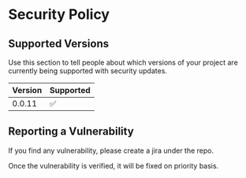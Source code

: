 # Security Policy

## Supported Versions

Use this section to tell people about which versions of your project are
currently being supported with security updates.

| Version | Supported          |
| ------- | ------------------ |
| 0.0.11  | :white_check_mark: |

## Reporting a Vulnerability

If you find any vulnerability, please create a jira under the repo.

Once the vulnerability is verified, it will be fixed on priority basis.
